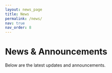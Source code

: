 ```yaml
---
layout: news_page
title: News
permalink: /news/
nav: true
nav_order: 8
---
```


# News & Announcements

Below are the latest updates and announcements.
